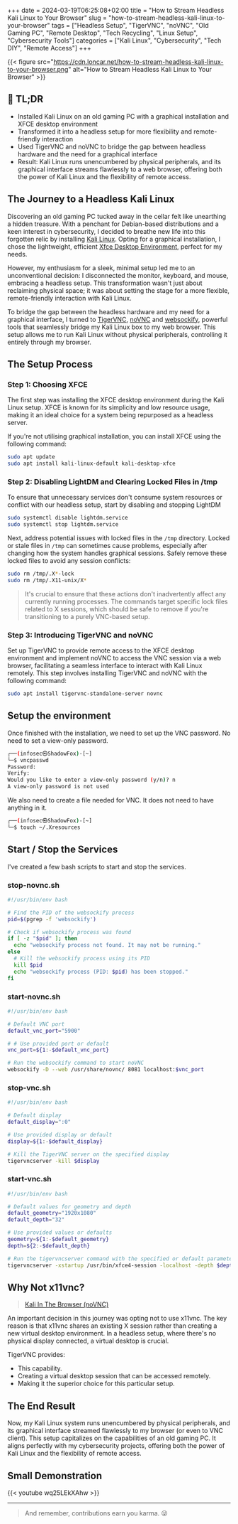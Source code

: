 +++
date = 2024-03-19T06:25:08+02:00
title = "How to Stream Headless Kali Linux to Your Browser"
slug = "how-to-stream-headless-kali-linux-to-your-browser"
tags = ["Headless Setup", "TigerVNC", "noVNC", "Old Gaming PC", "Remote Desktop", "Tech Recycling", "Linux Setup", "Cybersecurity Tools"]
categories = ["Kali Linux", "Cybersecurity", "Tech DIY", "Remote Access"]
+++

{{< figure src="https://cdn.loncar.net/how-to-stream-headless-kali-linux-to-your-browser.png" alt="How to Stream Headless Kali Linux to Your Browser" >}}

## 🔄 TL;DR

* Installed Kali Linux on an old gaming PC with a graphical installation and XFCE desktop environment
* Transformed it into a headless setup for more flexibility and remote-friendly interaction
* Used TigerVNC and noVNC to bridge the gap between headless hardware and the need for a graphical interface
* Result: Kali Linux runs unencumbered by physical peripherals, and its graphical interface streams flawlessly to a web browser, offering both the power of Kali Linux and the flexibility of remote access.

## The Journey to a Headless Kali Linux

Discovering an old gaming PC tucked away in the cellar felt like unearthing a hidden treasure. With a penchant for Debian-based distributions and a keen interest in cybersecurity, I decided to breathe new life into this forgotten relic by installing [Kali Linux](https://www.kali.org/). Opting for a graphical installation, I chose the lightweight, efficient [Xfce Desktop Environment](https://xfce.org/), perfect for my needs.

However, my enthusiasm for a sleek, minimal setup led me to an unconventional decision: I disconnected the monitor, keyboard, and mouse, embracing a headless setup. This transformation wasn't just about reclaiming physical space; it was about setting the stage for a more
flexible, remote-friendly interaction with Kali Linux.

To bridge the gap between the headless hardware and my need for a graphical interface, I turned to [TigerVNC](https://tigervnc.org/), [noVNC](https://novnc.com/) and [websockify](https://github.com/novnc/websockify), powerful tools that seamlessly bridge my Kali Linux box to my web browser. This setup allows me to run Kali Linux without physical peripherals, controlling it entirely through my browser.

## The Setup Process

### Step 1: Choosing XFCE

The first step was installing the XFCE desktop environment during the Kali Linux setup. XFCE is known for its simplicity and low resource usage, making it an ideal choice for a system being repurposed as a headless server.

If you're not utilising graphical installation, you can install XFCE using the following command:

```bash
sudo apt update
sudo apt install kali-linux-default kali-desktop-xfce
```
### Step 2: Disabling LightDM and Clearing Locked Files in /tmp

To ensure that unnecessary services don't consume system resources or conflict with our headless setup, start by disabling and stopping LightDM

```bash
sudo systemctl disable lightdm.service
sudo systemctl stop lightdm.service
```

Next, address potential issues with locked files in the `/tmp` directory. Locked or stale files in `/tmp` can sometimes cause problems, especially after changing how the system handles graphical sessions. Safely remove these locked files to avoid any session conflicts:

```bash
sudo rm /tmp/.X*-lock
sudo rm /tmp/.X11-unix/X*
```

> It's crucial to ensure that these actions don't inadvertently affect any currently running processes. The commands target specific lock files related to X sessions, which should be safe to remove if you're transitioning to a purely VNC-based setup.

### Step 3: Introducing TigerVNC and noVNC

Set up TigerVNC to provide remote access to the XFCE desktop environment and implement noVNC to access the VNC session via a web browser, facilitating a seamless interface to interact with Kali Linux remotely. This step involves installing TigerVNC and noVNC with the following command:

```bash
sudo apt install tigervnc-standalone-server novnc
```

## Setup the environment

Once finished with the installation, we need to set up the VNC password. No need to set a view-only password.

```bash
┌──(infosec㉿ShadowFox)-[~]
└─$ vncpasswd
Password:
Verify:
Would you like to enter a view-only password (y/n)? n
A view-only password is not used
```

We also need to create a file needed for VNC. It does not need to have anything in it.

```bash
┌──(infosec㉿ShadowFox)-[~]
└─$ touch ~/.Xresources
```

## Start / Stop the Services

I've created a few bash scripts to start and stop the services.

### stop-novnc.sh

```bash
#!/usr/bin/env bash

# Find the PID of the websockify process
pid=$(pgrep -f 'websockify')

# Check if websockify process was found
if [ -z "$pid" ]; then
  echo "websockify process not found. It may not be running."
else
  # Kill the websockify process using its PID
  kill $pid
  echo "websockify process (PID: $pid) has been stopped."
fi
```

### start-novnc.sh

```bash
#!/usr/bin/env bash

# Default VNC port
default_vnc_port="5900"

# # Use provided port or default
vnc_port=${1:-$default_vnc_port}

# Run the websockify command to start noVNC
websockify -D --web /usr/share/novnc/ 8081 localhost:$vnc_port
```

### stop-vnc.sh

```bash
#!/usr/bin/env bash

# Default display
default_display=":0"

# Use provided display or default
display=${1:-$default_display}

# Kill the TigerVNC server on the specified display
tigervncserver -kill $display
```

### start-vnc.sh

```bash
#!/usr/bin/env bash

# Default values for geometry and depth
default_geometry="1920x1080"
default_depth="32"

# Use provided values or defaults
geometry=${1:-$default_geometry}
depth=${2:-$default_depth}

# Run the tigervncserver command with the specified or default parameters
tigervncserver -xstartup /usr/bin/xfce4-session -localhost -depth $depth -geometry $geometry -display :0
```

## Why Not x11vnc?

> [Kali In The Browser (noVNC)](https://www.kali.org/docs/general-use/novnc-kali-in-browser/)

An important decision in this journey was opting not to use x11vnc. The key reason is that x11vnc shares an existing X session rather than creating a new virtual desktop environment. In a headless setup, where there's no physical display connected, a virtual desktop is crucial.

TigerVNC provides:

* This capability.
* Creating a virtual desktop session that can be accessed remotely.
* Making it the superior choice for this particular setup.

## The End Result

Now, my Kali Linux system runs unencumbered by physical peripherals, and its graphical interface streamed flawlessly to my browser (or even to VNC client). This setup capitalizes on the capabilities of an old gaming PC. It aligns perfectly with my cybersecurity projects, offering both the power of Kali Linux and the flexibility of remote access.

## Small Demonstration

{{< youtube wq25LEkXAhw >}}

---

> And remember, contributions earn you karma. 😜
